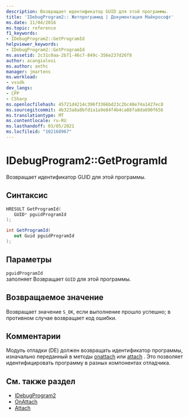 ```yaml
---
description: Возвращает идентификатор GUID для этой программы.
title: 'IDebugProgram2:: Жетпрограмид | Документация Майкрософт'
ms.date: 11/04/2016
ms.topic: reference
f1_keywords:
- IDebugProgram2::GetProgramId
helpviewer_keywords:
- IDebugProgram2::GetProgramId
ms.assetid: 2c31c0aa-2b71-46c7-849c-356e237d26f8
author: acangialosi
ms.author: anthc
manager: jmartens
ms.workload:
- vssdk
dev_langs:
- CPP
- CSharp
ms.openlocfilehash: 45721d4214c396f3366bd23c2bc48e74a1427ec8
ms.sourcegitcommit: 4b323a8a8bfd1a1a9e84f4b4ca88fa8da690f656
ms.translationtype: MT
ms.contentlocale: ru-RU
ms.lasthandoff: 03/05/2021
ms.locfileid: "102168967"
---
```

# <a name="idebugprogram2getprogramid"></a>IDebugProgram2::GetProgramId
Возвращает идентификатор GUID для этой программы.

## <a name="syntax"></a>Синтаксис

```cpp
HRESULT GetProgramId( 
   GUID* pguidProgramId
);
```

```csharp
int GetProgramId( 
   out Guid pguidProgramId
);
```

## <a name="parameters"></a>Параметры
`pguidProgramId`\
заполняет Возвращает `GUID` для этой программы.

## <a name="return-value"></a>Возвращаемое значение
 Возвращает значение `S_OK`, если выполнение прошло успешно; в противном случае возвращает код ошибки.

## <a name="remarks"></a>Комментарии
 Модуль отладки (DE) должен возвращать идентификатор программы, изначально переданный в методы [onattach](../../../extensibility/debugger/reference/idebugprogramnodeattach2-onattach.md) или [attach](../../../extensibility/debugger/reference/idebugengine2-attach.md) . Это позволяет идентифицировать программу в разных компонентах отладчика.

## <a name="see-also"></a>См. также раздел
- [IDebugProgram2](../../../extensibility/debugger/reference/idebugprogram2.md)
- [OnAttach](../../../extensibility/debugger/reference/idebugprogramnodeattach2-onattach.md)
- [Attach](../../../extensibility/debugger/reference/idebugengine2-attach.md)
